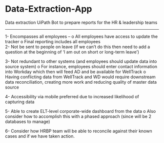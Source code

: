 # Data-Extraction-App
Data extraction UiPath Bot to prepare reports for the HR &amp; leadership teams
**************************************************************************************


1- Encompasses all employees – 
  o	All employees have access to update the tracker 
  o	Final reporting includes all employees  
2- Not be sent to people on leave (if we can’t do this then need to add a question at the beginning of ‘I am out on short or long-term leave’)

3- Not redundant to other systems (and employees should update data into source system)
  o	For instance, employees should enter contact information into Workday which then will feed AD and be available for WellTrack
  o	Having conflicting data from WellTrack and WD would require downstream data reconciliation, creating more work and reducing quality of master data source
  
4- Accessibility via mobile preferred due to increased likelihood of capturing data

5- Able to create ELT-level corporate-wide dashboard from the data
  o	Also consider how to accomplish this with a phased approach (since will be 2 databases to manage)
  
6- Consider how HRBP team will be able to reconcile against their known cases and if we have taken action.

